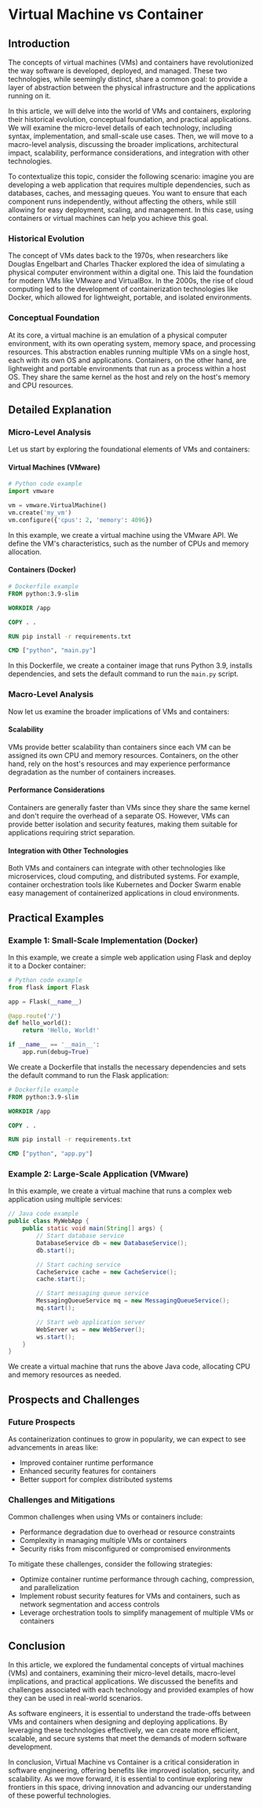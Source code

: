 # Virtual Machine vs Container
## Introduction
The concepts of virtual machines (VMs) and containers have revolutionized the way software is developed, deployed, and managed. These two technologies, while seemingly distinct, share a common goal: to provide a layer of abstraction between the physical infrastructure and the applications running on it.

In this article, we will delve into the world of VMs and containers, exploring their historical evolution, conceptual foundation, and practical applications. We will examine the micro-level details of each technology, including syntax, implementation, and small-scale use cases. Then, we will move to a macro-level analysis, discussing the broader implications, architectural impact, scalability, performance considerations, and integration with other technologies.

To contextualize this topic, consider the following scenario: imagine you are developing a web application that requires multiple dependencies, such as databases, caches, and messaging queues. You want to ensure that each component runs independently, without affecting the others, while still allowing for easy deployment, scaling, and management. In this case, using containers or virtual machines can help you achieve this goal.

### Historical Evolution

The concept of VMs dates back to the 1970s, when researchers like Douglas Engelbart and Charles Thacker explored the idea of simulating a physical computer environment within a digital one. This laid the foundation for modern VMs like VMware and VirtualBox. In the 2000s, the rise of cloud computing led to the development of containerization technologies like Docker, which allowed for lightweight, portable, and isolated environments.

### Conceptual Foundation

At its core, a virtual machine is an emulation of a physical computer environment, with its own operating system, memory space, and processing resources. This abstraction enables running multiple VMs on a single host, each with its own OS and applications. Containers, on the other hand, are lightweight and portable environments that run as a process within a host OS. They share the same kernel as the host and rely on the host's memory and CPU resources.

## Detailed Explanation
### Micro-Level Analysis

Let us start by exploring the foundational elements of VMs and containers:

#### Virtual Machines (VMware)

```python
# Python code example
import vmware

vm = vmware.VirtualMachine()
vm.create('my_vm')
vm.configure({'cpus': 2, 'memory': 4096})
```

In this example, we create a virtual machine using the VMware API. We define the VM's characteristics, such as the number of CPUs and memory allocation.

#### Containers (Docker)

```dockerfile
# Dockerfile example
FROM python:3.9-slim

WORKDIR /app

COPY . .

RUN pip install -r requirements.txt

CMD ["python", "main.py"]
```

In this Dockerfile, we create a container image that runs Python 3.9, installs dependencies, and sets the default command to run the `main.py` script.

### Macro-Level Analysis

Now let us examine the broader implications of VMs and containers:

#### Scalability

VMs provide better scalability than containers since each VM can be assigned its own CPU and memory resources. Containers, on the other hand, rely on the host's resources and may experience performance degradation as the number of containers increases.

#### Performance Considerations

Containers are generally faster than VMs since they share the same kernel and don't require the overhead of a separate OS. However, VMs can provide better isolation and security features, making them suitable for applications requiring strict separation.

#### Integration with Other Technologies

Both VMs and containers can integrate with other technologies like microservices, cloud computing, and distributed systems. For example, container orchestration tools like Kubernetes and Docker Swarm enable easy management of containerized applications in cloud environments.

## Practical Examples
### Example 1: Small-Scale Implementation (Docker)

In this example, we create a simple web application using Flask and deploy it to a Docker container:

```python
# Python code example
from flask import Flask

app = Flask(__name__)

@app.route('/')
def hello_world():
    return 'Hello, World!'

if __name__ == '__main__':
    app.run(debug=True)
```

We create a Dockerfile that installs the necessary dependencies and sets the default command to run the Flask application:

```dockerfile
# Dockerfile example
FROM python:3.9-slim

WORKDIR /app

COPY . .

RUN pip install -r requirements.txt

CMD ["python", "app.py"]
```

### Example 2: Large-Scale Application (VMware)

In this example, we create a virtual machine that runs a complex web application using multiple services:

```java
// Java code example
public class MyWebApp {
    public static void main(String[] args) {
        // Start database service
        DatabaseService db = new DatabaseService();
        db.start();

        // Start caching service
        CacheService cache = new CacheService();
        cache.start();

        // Start messaging queue service
        MessagingQueueService mq = new MessagingQueueService();
        mq.start();

        // Start web application server
        WebServer ws = new WebServer();
        ws.start();
    }
}
```

We create a virtual machine that runs the above Java code, allocating CPU and memory resources as needed.

## Prospects and Challenges
### Future Prospects

As containerization continues to grow in popularity, we can expect to see advancements in areas like:

* Improved container runtime performance
* Enhanced security features for containers
* Better support for complex distributed systems

### Challenges and Mitigations

Common challenges when using VMs or containers include:

* Performance degradation due to overhead or resource constraints
* Complexity in managing multiple VMs or containers
* Security risks from misconfigured or compromised environments

To mitigate these challenges, consider the following strategies:

* Optimize container runtime performance through caching, compression, and parallelization
* Implement robust security features for VMs and containers, such as network segmentation and access controls
* Leverage orchestration tools to simplify management of multiple VMs or containers

## Conclusion

In this article, we explored the fundamental concepts of virtual machines (VMs) and containers, examining their micro-level details, macro-level implications, and practical applications. We discussed the benefits and challenges associated with each technology and provided examples of how they can be used in real-world scenarios.

As software engineers, it is essential to understand the trade-offs between VMs and containers when designing and deploying applications. By leveraging these technologies effectively, we can create more efficient, scalable, and secure systems that meet the demands of modern software development.

In conclusion, Virtual Machine vs Container is a critical consideration in software engineering, offering benefits like improved isolation, security, and scalability. As we move forward, it is essential to continue exploring new frontiers in this space, driving innovation and advancing our understanding of these powerful technologies.